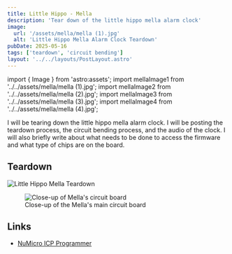 ```yaml
---
title: Little Hippo - Mella
description: 'Tear down of the little hippo mella alarm clock'
image:
  url: '/assets/mella/mella (1).jpg'
  alt: 'Little Hippo Mella Alarm Clock Teardown'
pubDate: 2025-05-16
tags: ['teardown', 'circuit bending']
layout: '../../layouts/PostLayout.astro'
---
```


import { Image } from 'astro:assets';
import mellaImage1 from '../../assets/mella/mella (1).jpg';
import mellaImage2 from '../../assets/mella/mella (2).jpg';
import mellaImage3 from '../../assets/mella/mella (3).jpg';
import mellaImage4 from '../../assets/mella/mella (4).jpg';

I will be tearing down the little hippo mella alarm clock. I will be posting the teardown process, the circuit bending process, and the audio of the clock. I will also briefly write about what needs to be done to access the firmware and what type of chips are on the board.

## Teardown

<div style={{ textAlign: 'center' }}>
  <Image 
    src={mellaImage1} 
    alt="Little Hippo Mella Teardown" 
    loading="lazy"
    decoding="async"
    style={{ maxWidth: '100%', height: 'auto' }}
    formats={['webp", 'jpg']}
    width={800}
    height={600}
    quality={80}
  />
</div>

<figure style={{ textAlign: 'center', margin: '2rem 0' }}>
  <Image 
    src={mellaImage2} 
    alt="Close-up of Mella's circuit board"
    loading="lazy"
    decoding="async"
    style={{ maxWidth: '100%', height: 'auto', borderRadius: '8px' }}
    formats={['webp", 'jpg']}
    width={800}
    height={600}
    quality={80}
  />
  <figcaption style={{ marginTop: '0.5rem', fontStyle: 'italic', color: '#666' }}>
    Close-up of the Mella's main circuit board
  </figcaption>
</figure>

## Links

- <a href="https://www.walmart.com/ip/NuMicro-ICP-Programmer-Nu-Link-Nu-Link-Nuvoton-ICP-Emulator-Downloader-Support-Online-Offline-Programming-M0-series/14557201228">
    NuMicro ICP Programmer
  </a>
